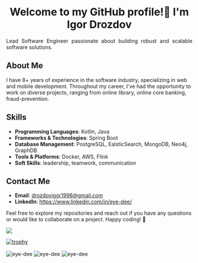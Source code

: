 <h1 align="center">Welcome to my GitHub profile!👋 I'm Igor Drozdov</h1>
<p style="text-align: justify">Lead Software Engineer passionate about building robust and scalable software solutions. </p>

## About Me

I have 8+ years of experience in the software industry, specializing in web and mobile development. 
Throughout my career, I've had the opportunity to work on diverse projects, ranging from online library, online core banking, fraud-prevention.

## Skills

- **Programming Languages**: Kotlin, Java
- **Frameworks & Technologies**: Spring Boot
- **Database Management**: PostgreSQL, EalsticSearch, MongoDB, Neo4j, GraphDB
- **Tools & Platforms**: Docker, AWS, Flink
- **Soft Skills**: leadership, teamwork, communication

## Contact Me

- **Email**: drozdovigor1996@gmail.com
- **LinkedIn**: https://www.linkedin.com/in/eye-dee/

Feel free to explore my repositories and reach out if you have any questions or would like to collaborate on a project. Happy coding! 🚀

![](https://komarev.com/ghpvc/?username=eye-dee&style=plastic&label=PROFILE+VIEWS&color=yellowgreen)

[![trophy](https://github-profile-trophy.vercel.app/?username=eye-dee&theme=radical&row=3&column=3)](https://github.com/ryo-ma/github-profile-trophy)

<img align="center" src="https://github-readme-streak-stats.herokuapp.com/?user=eye-dee&" alt="eye-dee" />
<img align="center" src="https://github-readme-stats.vercel.app/api?username=eye-dee&hide_title=true&hide_border=true&show_icons=true&include_all_commits=true&count_private=truelocale=en" alt="eye-dee" />
<img align="center" src="https://github-readme-stats.vercel.app/api/top-langs?username=eye-dee&hide=html,css&show_icons=true&locale=en&layout=compact&hide-title=true" alt="eye-dee" />
